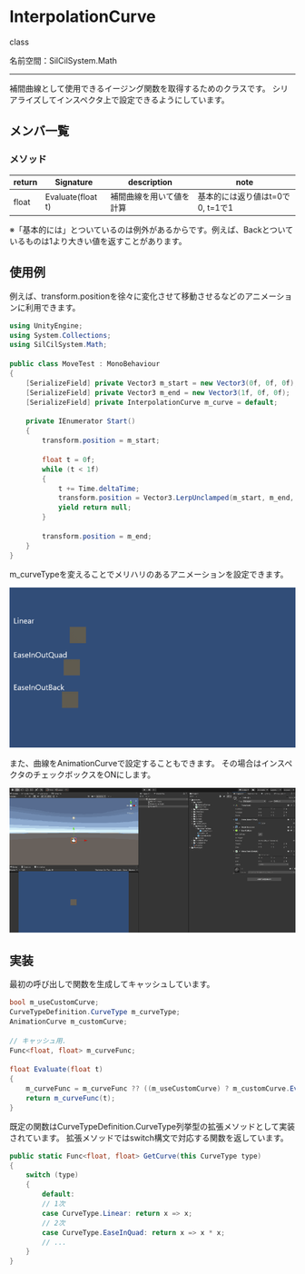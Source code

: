 # InterpolationCurve

class

名前空間：SilCilSystem.Math

---

補間曲線として使用できるイージング関数を取得するためのクラスです。
シリアライズしてインスペクタ上で設定できるようにしています。

## メンバ一覧

### メソッド

|return|Signature|description|note|
|-|-|-|-|
|float|Evaluate(float t)|補間曲線を用いて値を計算|基本的には返り値はt=0で0, t=1で1|

※「基本的には」とついているのは例外があるからです。例えば、Backとついているものは1より大きい値を返すことがあります。

## 使用例

例えば、transform.positionを徐々に変化させて移動させるなどのアニメーションに利用できます。

```cs
using UnityEngine;
using System.Collections;
using SilCilSystem.Math;

public class MoveTest : MonoBehaviour
{
    [SerializeField] private Vector3 m_start = new Vector3(0f, 0f, 0f);
    [SerializeField] private Vector3 m_end = new Vector3(1f, 0f, 0f);
    [SerializeField] private InterpolationCurve m_curve = default;

    private IEnumerator Start()
    {
        transform.position = m_start;

        float t = 0f;
        while (t < 1f)
        {
            t += Time.deltaTime;
            transform.position = Vector3.LerpUnclamped(m_start, m_end, m_curve.Evaluate(t));
            yield return null;
        }

        transform.position = m_end;
    }
}
```

m_curveTypeを変えることでメリハリのあるアニメーションを設定できます。

![m_curveTypeの変更によるアニメーションの変化][fig:InterpolationCurveMove]

また、曲線をAnimationCurveで設定することもできます。
その場合はインスペクタのチェックボックスをONにします。

![AnimationCurveを使用して動きをカスタマイズする][fig:InterpolationCurveCustom]

## 実装

最初の呼び出しで関数を生成してキャッシュしています。

```cs
bool m_useCustomCurve;
CurveTypeDefinition.CurveType m_curveType;
AnimationCurve m_customCurve;

// キャッシュ用.
Func<float, float> m_curveFunc;

float Evaluate(float t)
{
    m_curveFunc = m_curveFunc ?? ((m_useCustomCurve) ? m_customCurve.Evaluate : m_curveType.GetCurve());
    return m_curveFunc(t);
}
```

既定の関数はCurveTypeDefinition.CurveType列挙型の拡張メソッドとして実装されています。
拡張メソッドではswitch構文で対応する関数を返しています。

```cs
public static Func<float, float> GetCurve(this CurveType type)
{
    switch (type)
    {
        default:
        // 1次
        case CurveType.Linear: return x => x;
        // 2次
        case CurveType.EaseInQuad: return x => x * x;
        // ...
    }
}
```

<!--- 参照 --->
[fig:InterpolationCurveMove]: Figures/InterpolationCurveMove.gif
[fig:InterpolationCurveCustom]: Figures/InterpolationCurveCustom.gif
